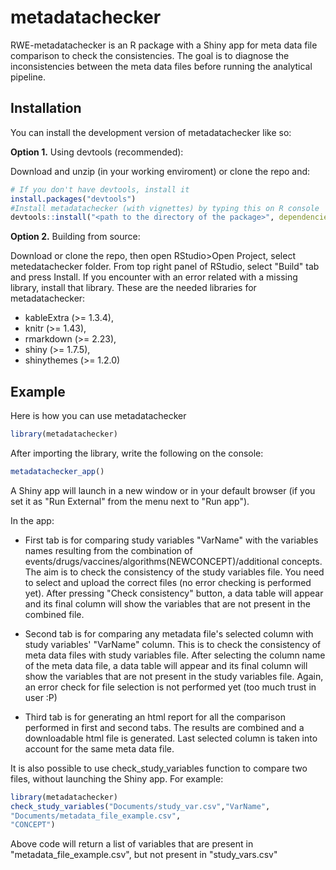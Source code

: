 
# metadatachecker

<!-- badges: start -->
<!-- badges: end -->

RWE-metadatachecker is an R package with a Shiny app for meta data file comparison to check the consistencies. The goal is to diagnose the inconsistencies between the meta data files before running the analytical pipeline.

## Installation

You can install the development version of metadatachecker like so:

**Option 1.** Using devtools (recommended):

Download and unzip (in your working enviroment) or clone the repo and:
``` r
# If you don't have devtools, install it
install.packages("devtools")
#Install metadatachecker (with vignettes) by typing this on R console
devtools::install("<path to the directory of the package>", dependencies = TRUE, build_vignettes = T)
```

**Option 2.** Building from source:

Download or clone the repo, then open RStudio>Open Project, select metedatachecker folder. 
From top right panel of RStudio, select "Build" tab and press Install. If you encounter with
an error related with a missing library, install that library. These are the 
needed libraries for metadatachecker:

- kableExtra (>= 1.3.4),
- knitr (>= 1.43),
- rmarkdown (>= 2.23),
- shiny (>= 1.7.5),
- shinythemes (>= 1.2.0)


## Example

Here is how you can use metadatachecker

``` r
library(metadatachecker)
```

After importing the library, write the following on the console:

``` r
metadatachecker_app()
```

A Shiny app will launch in a new window or in your default browser (if you set it as "Run External" from the menu next to "Run app"). 

In the app:

- First tab is for comparing study variables "VarName" with the variables names resulting from the combination of events/drugs/vaccines/algorithms(NEWCONCEPT)/additional concepts. The aim is to check the consistency of the study variables file. 
You need to select and upload the correct files (no error checking is performed yet). After pressing "Check consistency" button, a data table will appear and its final column will show the variables that are not present in the combined file.

- Second tab is for comparing any metadata file's selected column with study variables' "VarName" column. This is to check the consistency of meta data files with study variables file. After selecting the column name of the meta data file, a data table will appear and its final column will show the variables that are not present in the study variables file. Again, an error check for file selection is not performed yet (too much trust in user :P)

- Third tab is for generating an html report for all the comparison performed in first and second tabs. The results are combined and a downloadable html file is generated. Last selected column is taken into account for the same meta data file.

It is also possible to use check_study_variables function to compare two files, without launching the Shiny app. For example:

``` r
library(metadatachecker)
check_study_variables("Documents/study_var.csv","VarName",
"Documents/metadata_file_example.csv",
"CONCEPT")
```

Above code will return a list of variables that are present in "metadata_file_example.csv", but not present in "study_vars.csv" 
